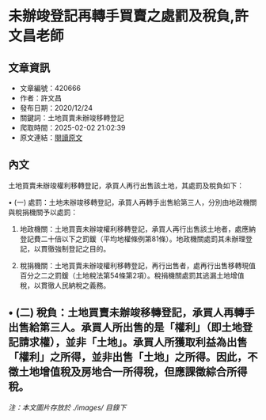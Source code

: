 # 未辦竣登記再轉手買賣之處罰及稅負,許文昌老師

## 文章資訊
- 文章編號：420666
- 作者：許文昌
- 發布日期：2020/12/24
- 關鍵詞：土地買賣未辦竣移轉登記
- 爬取時間：2025-02-02 21:02:39
- 原文連結：[閱讀原文](https://real-estate.get.com.tw/Columns/detail.aspx?no=420666)

## 內文
土地買賣未辦竣權利移轉登記，承買人再行出售該土地，其處罰及稅負如下：

• (一) 處罰：土地未辦竣移轉登記，承買人再轉手出售給第三人，分別由地政機關與稅捐機關予以處罰：

1. 地政機關：土地買賣未辦竣權利移轉登記，承買人再行出售該土地者，處應納登記費二十倍以下之罰鍰（平均地權條例第81條）。地政機關處罰其未辦理登記，以貫徹強制登記之目的。

2. 稅捐機關：土地買賣未辦竣權利移轉登記，再行出售者，處再行出售移轉現值百分之二之罰鍰（土地稅法第54條第2項）。稅捐機關處罰其逃漏土地增值稅，以貫徹人民納稅之義務。

• (二) 稅負：土地買賣未辦竣移轉登記，承買人再轉手出售給第三人。承買人所出售的是「權利」（即土地登記請求權），並非「土地」。承買人所獲取利益為出售「權利」之所得，並非出售「土地」之所得。因此，不徵土地增值稅及房地合一所得稅，但應課徵綜合所得稅。
---
*注：本文圖片存放於 ./images/ 目錄下*
